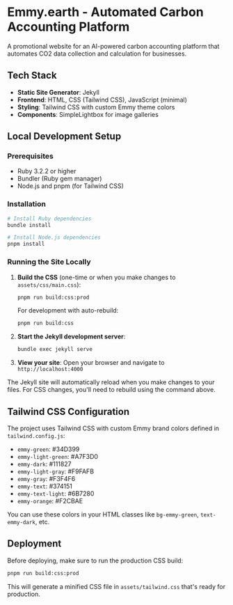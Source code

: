 # Emmy.earth - Automated Carbon Accounting Platform

A promotional website for an AI-powered carbon accounting platform that automates CO2 data collection and calculation for businesses.

## Tech Stack

- **Static Site Generator**: Jekyll
- **Frontend**: HTML, CSS (Tailwind CSS), JavaScript (minimal)
- **Styling**: Tailwind CSS with custom Emmy theme colors
- **Components**: SimpleLightbox for image galleries

## Local Development Setup

### Prerequisites

- Ruby 3.2.2 or higher
- Bundler (Ruby gem manager)
- Node.js and pnpm (for Tailwind CSS)

### Installation

```bash
# Install Ruby dependencies
bundle install

# Install Node.js dependencies
pnpm install
```

### Running the Site Locally

1. **Build the CSS** (one-time or when you make changes to `assets/css/main.css`):
   ```bash
   pnpm run build:css:prod
   ```

   For development with auto-rebuild:
   ```bash
   pnpm run build:css
   ```

2. **Start the Jekyll development server**:
   ```bash
   bundle exec jekyll serve
   ```

3. **View your site**:
   Open your browser and navigate to `http://localhost:4000`

The Jekyll site will automatically reload when you make changes to your files. For CSS changes, you'll need to rebuild using the command above.

## Tailwind CSS Configuration

The project uses Tailwind CSS with custom Emmy brand colors defined in `tailwind.config.js`:

- `emmy-green`: #34D399
- `emmy-light-green`: #A7F3D0
- `emmy-dark`: #111827
- `emmy-light-gray`: #F9FAFB
- `emmy-gray`: #F3F4F6
- `emmy-text`: #374151
- `emmy-text-light`: #6B7280
- `emmy-orange`: #F2CBAE

You can use these colors in your HTML classes like `bg-emmy-green`, `text-emmy-dark`, etc.

## Deployment

Before deploying, make sure to run the production CSS build:

```bash
pnpm run build:css:prod
```

This will generate a minified CSS file in `assets/tailwind.css` that's ready for production.

